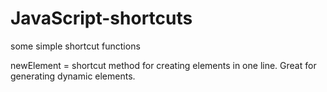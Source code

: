 JavaScript-shortcuts
====================

some simple shortcut functions

newElement = shortcut method for creating elements in one line.  Great for generating dynamic elements.
